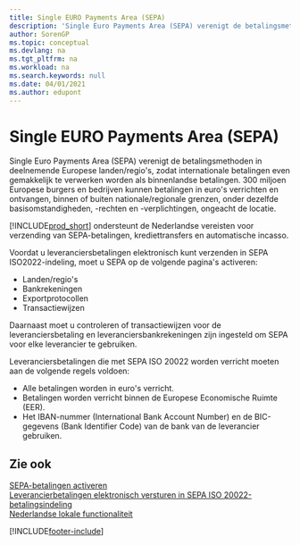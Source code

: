 ```yaml
---
title: Single EURO Payments Area (SEPA)
description: 'Single Euro Payments Area (SEPA) verenigt de betalingsmethoden in deelnemende Europese landen/regio''s, zodat internationale betalingen even gemakkelijk te verwerken worden als binnenlandse betalingen.'
author: SorenGP
ms.topic: conceptual
ms.devlang: na
ms.tgt_pltfrm: na
ms.workload: na
ms.search.keywords: null
ms.date: 04/01/2021
ms.author: edupont
---
```

# Single EURO Payments Area (SEPA)
Single Euro Payments Area (SEPA) verenigt de betalingsmethoden in deelnemende Europese landen/regio's, zodat internationale betalingen even gemakkelijk te verwerken worden als binnenlandse betalingen. 300 miljoen Europese burgers en bedrijven kunnen betalingen in euro's verrichten en ontvangen, binnen of buiten nationale/regionale grenzen, onder dezelfde basisomstandigheden, -rechten en -verplichtingen, ongeacht de locatie.  

[!INCLUDE[prod_short](../../includes/prod_short.md)] ondersteunt de Nederlandse vereisten voor verzending van SEPA-betalingen, krediettransfers en automatische incasso.  

Voordat u leveranciersbetalingen elektronisch kunt verzenden in SEPA ISO2022-indeling, moet u SEPA op de volgende pagina's activeren:  

- Landen/regio's  
- Bankrekeningen  
- Exportprotocollen  
- Transactiewijzen  

Daarnaast moet u controleren of transactiewijzen voor de leveranciersbetaling en leveranciersbankrekeningen zijn ingesteld om SEPA voor elke leverancier te gebruiken.  

Leveranciersbetalingen die met SEPA ISO 20022 worden verricht moeten aan de volgende regels voldoen:  

- Alle betalingen worden in euro's verricht.  
- Betalingen worden verricht binnen de Europese Economische Ruimte (EER).  
- Het IBAN-nummer (International Bank Account Number) en de BIC-gegevens (Bank Identifier Code) van de bank van de leverancier gebruiken.  

## Zie ook  
 [SEPA-betalingen activeren](how-to-activate-sepa-payments.md)   
 [Leverancierbetalingen elektronisch versturen in SEPA ISO 20022-betalingsindeling](how-to-submit-vendor-payments-electronically-in-sepa-iso-20022-payment-format.md)   
 [Nederlandse lokale functionaliteit](netherlands-local-functionality.md)


[!INCLUDE[footer-include](../../includes/footer-banner.md)]